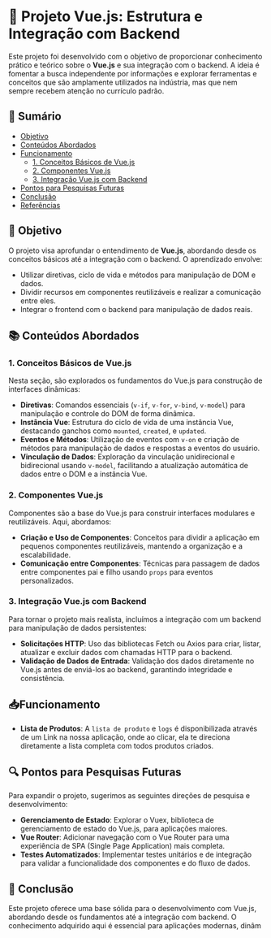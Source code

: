 # 📘 Projeto Vue.js: Estrutura e Integração com Backend

Este projeto foi desenvolvido com o objetivo de proporcionar conhecimento prático e teórico sobre o **Vue.js** e sua integração com o backend. A ideia é fomentar a busca independente por informações e explorar ferramentas e conceitos que são amplamente utilizados na indústria, mas que nem sempre recebem atenção no currículo padrão.

## 📝 Sumário

- [Objetivo](#objetivo)
- [Conteúdos Abordados](#conteúdos-abordados)
- [Funcionamento](#-Funcionamento)
  - [1. Conceitos Básicos de Vue.js](#1-conceitos-básicos-de-vuejs)
  - [2. Componentes Vue.js](#2-componentes-vuejs)
  - [3. Integração Vue.js com Backend](#3-integração-vuejs-com-backend)
- [Pontos para Pesquisas Futuras](#pontos-para-pesquisas-futuras)
- [Conclusão](#conclusão)
- [Referências](#referências)

## 🎯 Objetivo

O projeto visa aprofundar o entendimento de **Vue.js**, abordando desde os conceitos básicos até a integração com o backend. O aprendizado envolve:
- Utilizar diretivas, ciclo de vida e métodos para manipulação de DOM e dados.
- Dividir recursos em componentes reutilizáveis e realizar a comunicação entre eles.
- Integrar o frontend com o backend para manipulação de dados reais.

## 📚 Conteúdos Abordados

### 1. Conceitos Básicos de Vue.js

Nesta seção, são explorados os fundamentos do Vue.js para construção de interfaces dinâmicas:

- **Diretivas**: Comandos essenciais (`v-if`, `v-for`, `v-bind`, `v-model`) para manipulação e controle do DOM de forma dinâmica.
- **Instância Vue**: Estrutura do ciclo de vida de uma instância Vue, destacando ganchos como `mounted`, `created`, e `updated`.
- **Eventos e Métodos**: Utilização de eventos com `v-on` e criação de métodos para manipulação de dados e respostas a eventos do usuário.
- **Vinculação de Dados**: Exploração da vinculação unidirecional e bidirecional usando `v-model`, facilitando a atualização automática de dados entre o DOM e a instância Vue.

### 2. Componentes Vue.js

Componentes são a base do Vue.js para construir interfaces modulares e reutilizáveis. Aqui, abordamos:

- **Criação e Uso de Componentes**: Conceitos para dividir a aplicação em pequenos componentes reutilizáveis, mantendo a organização e a escalabilidade.
- **Comunicação entre Componentes**: Técnicas para passagem de dados entre componentes pai e filho usando `props` para eventos personalizados.

### 3. Integração Vue.js com Backend

Para tornar o projeto mais realista, incluímos a integração com um backend para manipulação de dados persistentes:

- **Solicitações HTTP**: Uso das bibliotecas Fetch ou Axios para criar, listar, atualizar e excluir dados com chamadas HTTP para o backend.
- **Validação de Dados de Entrada**: Validação dos dados diretamente no Vue.js antes de enviá-los ao backend, garantindo integridade e consistência.

## 📥Funcionamento
- **Lista de Produtos**: A `lista de produto` e `logs` é disponibilizada através de um Link na nossa aplicação, onde ao clicar, ela te direciona diretamente a lista completa com todos produtos criados.

## 🔍 Pontos para Pesquisas Futuras

Para expandir o projeto, sugerimos as seguintes direções de pesquisa e desenvolvimento:

- **Gerenciamento de Estado**: Explorar o Vuex, biblioteca de gerenciamento de estado do Vue.js, para aplicações maiores.
- **Vue Router**: Adicionar navegação com o Vue Router para uma experiência de SPA (Single Page Application) mais completa.
- **Testes Automatizados**: Implementar testes unitários e de integração para validar a funcionalidade dos componentes e do fluxo de dados.

## 🏁 Conclusão

Este projeto oferece uma base sólida para o desenvolvimento com Vue.js, abordando desde os fundamentos até a integração com backend. O conhecimento adquirido aqui é essencial para aplicações modernas, dinâm
